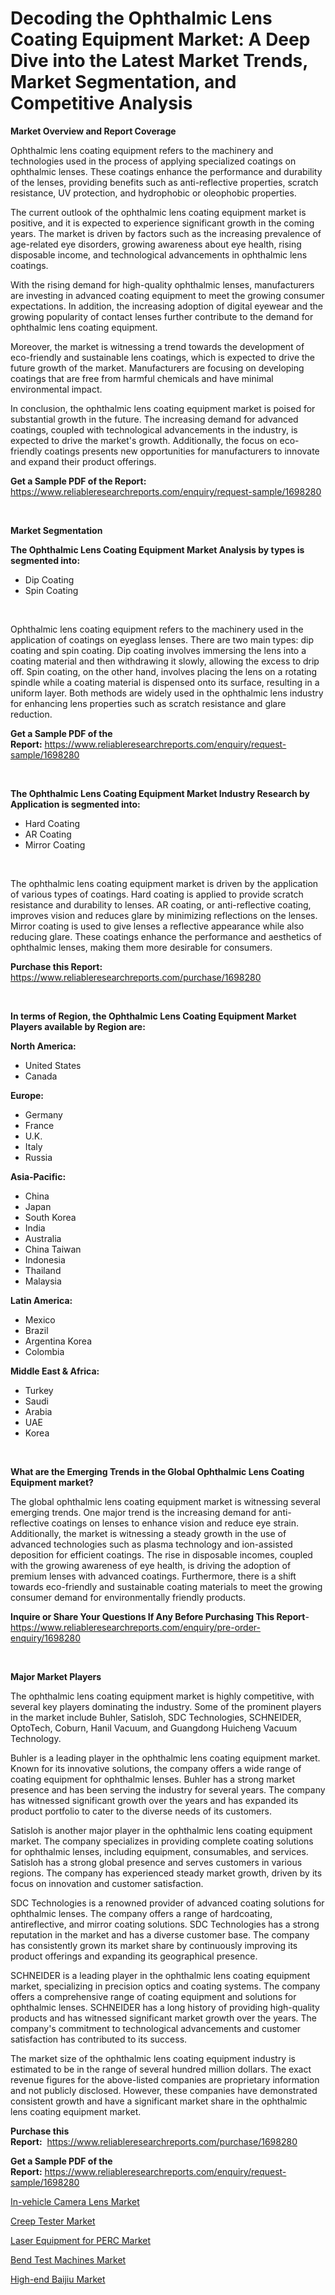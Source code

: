 <p><h1>Decoding the Ophthalmic Lens Coating Equipment Market: A Deep Dive into the Latest Market Trends, Market Segmentation, and Competitive Analysis</h1></p><p><strong>Market Overview and Report Coverage</strong></p>
<p><p>Ophthalmic lens coating equipment refers to the machinery and technologies used in the process of applying specialized coatings on ophthalmic lenses. These coatings enhance the performance and durability of the lenses, providing benefits such as anti-reflective properties, scratch resistance, UV protection, and hydrophobic or oleophobic properties.</p><p>The current outlook of the ophthalmic lens coating equipment market is positive, and it is expected to experience significant growth in the coming years. The market is driven by factors such as the increasing prevalence of age-related eye disorders, growing awareness about eye health, rising disposable income, and technological advancements in ophthalmic lens coatings.</p><p>With the rising demand for high-quality ophthalmic lenses, manufacturers are investing in advanced coating equipment to meet the growing consumer expectations. In addition, the increasing adoption of digital eyewear and the growing popularity of contact lenses further contribute to the demand for ophthalmic lens coating equipment.</p><p>Moreover, the market is witnessing a trend towards the development of eco-friendly and sustainable lens coatings, which is expected to drive the future growth of the market. Manufacturers are focusing on developing coatings that are free from harmful chemicals and have minimal environmental impact.</p><p>In conclusion, the ophthalmic lens coating equipment market is poised for substantial growth in the future. The increasing demand for advanced coatings, coupled with technological advancements in the industry, is expected to drive the market's growth. Additionally, the focus on eco-friendly coatings presents new opportunities for manufacturers to innovate and expand their product offerings.</p></p>
<p><strong>Get a Sample PDF of the Report:</strong> <a href="https://www.reliableresearchreports.com/enquiry/request-sample/1698280">https://www.reliableresearchreports.com/enquiry/request-sample/1698280</a></p>
<p>&nbsp;</p>
<p><strong>Market Segmentation</strong></p>
<p><strong>The Ophthalmic Lens Coating Equipment Market Analysis by types is segmented into:</strong></p>
<p><ul><li>Dip Coating</li><li>Spin Coating</li></ul></p>
<p>&nbsp;</p>
<p><p>Ophthalmic lens coating equipment refers to the machinery used in the application of coatings on eyeglass lenses. There are two main types: dip coating and spin coating. Dip coating involves immersing the lens into a coating material and then withdrawing it slowly, allowing the excess to drip off. Spin coating, on the other hand, involves placing the lens on a rotating spindle while a coating material is dispensed onto its surface, resulting in a uniform layer. Both methods are widely used in the ophthalmic lens industry for enhancing lens properties such as scratch resistance and glare reduction.</p></p>
<p><strong>Get a Sample PDF of the Report:</strong>&nbsp;<a href="https://www.reliableresearchreports.com/enquiry/request-sample/1698280">https://www.reliableresearchreports.com/enquiry/request-sample/1698280</a></p>
<p>&nbsp;</p>
<p><strong>The Ophthalmic Lens Coating Equipment Market Industry Research by Application is segmented into:</strong></p>
<p><ul><li>Hard Coating</li><li>AR Coating</li><li>Mirror Coating</li></ul></p>
<p>&nbsp;</p>
<p><p>The ophthalmic lens coating equipment market is driven by the application of various types of coatings. Hard coating is applied to provide scratch resistance and durability to lenses. AR coating, or anti-reflective coating, improves vision and reduces glare by minimizing reflections on the lenses. Mirror coating is used to give lenses a reflective appearance while also reducing glare. These coatings enhance the performance and aesthetics of ophthalmic lenses, making them more desirable for consumers.</p></p>
<p><strong>Purchase this Report:</strong>&nbsp; <a href="https://www.reliableresearchreports.com/purchase/1698280">https://www.reliableresearchreports.com/purchase/1698280</a></p>
<p>&nbsp;</p>
<p><strong>In terms of Region, the Ophthalmic Lens Coating Equipment Market Players available by Region are:</strong></p>
<p>
    <p> <strong> North America: </strong>
        <ul>
            <li>United States</li>
            <li>Canada</li>
        </ul>
        </p> 
    <p> <strong> Europe: </strong>
        <ul>
            <li>Germany</li>
            <li>France</li>
            <li>U.K.</li>
            <li>Italy</li>
            <li>Russia</li>
        </ul>
        </p> 
    <p> <strong> Asia-Pacific: </strong>
        <ul>
            <li>China</li>
            <li>Japan</li>
            <li>South Korea</li>
            <li>India</li>
            <li>Australia</li>
            <li>China Taiwan</li>
            <li>Indonesia</li>
            <li>Thailand</li>
            <li>Malaysia</li>
        </ul>
        </p> 
    <p> <strong> Latin America: </strong>
        <ul>
            <li>Mexico</li>
            <li>Brazil</li>
            <li>Argentina Korea</li>
            <li>Colombia</li>
        </ul>
        </p> 
    <p> <strong> Middle East & Africa: </strong>
        <ul>
            <li>Turkey</li>
            <li>Saudi</li>
            <li>Arabia</li>
            <li>UAE</li>
            <li>Korea</li>
        </ul>
    </p>
    </p>
<p>&nbsp;</p>
<p><strong>What are the Emerging Trends in the Global Ophthalmic Lens Coating Equipment market?</strong></p>
<p><p>The global ophthalmic lens coating equipment market is witnessing several emerging trends. One major trend is the increasing demand for anti-reflective coatings on lenses to enhance vision and reduce eye strain. Additionally, the market is witnessing a steady growth in the use of advanced technologies such as plasma technology and ion-assisted deposition for efficient coatings. The rise in disposable incomes, coupled with the growing awareness of eye health, is driving the adoption of premium lenses with advanced coatings. Furthermore, there is a shift towards eco-friendly and sustainable coating materials to meet the growing consumer demand for environmentally friendly products.</p></p>
<p><strong>Inquire or Share Your Questions If Any Before Purchasing This Report</strong>- <a href="https://www.reliableresearchreports.com/enquiry/pre-order-enquiry/1698280">https://www.reliableresearchreports.com/enquiry/pre-order-enquiry/1698280</a></p>
<p>&nbsp;</p>
<p><strong>Major Market Players</strong></p>
<p><p>The ophthalmic lens coating equipment market is highly competitive, with several key players dominating the industry. Some of the prominent players in the market include Buhler, Satisloh, SDC Technologies, SCHNEIDER, OptoTech, Coburn, Hanil Vacuum, and Guangdong Huicheng Vacuum Technology.</p><p>Buhler is a leading player in the ophthalmic lens coating equipment market. Known for its innovative solutions, the company offers a wide range of coating equipment for ophthalmic lenses. Buhler has a strong market presence and has been serving the industry for several years. The company has witnessed significant growth over the years and has expanded its product portfolio to cater to the diverse needs of its customers.</p><p>Satisloh is another major player in the ophthalmic lens coating equipment market. The company specializes in providing complete coating solutions for ophthalmic lenses, including equipment, consumables, and services. Satisloh has a strong global presence and serves customers in various regions. The company has experienced steady market growth, driven by its focus on innovation and customer satisfaction.</p><p>SDC Technologies is a renowned provider of advanced coating solutions for ophthalmic lenses. The company offers a range of hardcoating, antireflective, and mirror coating solutions. SDC Technologies has a strong reputation in the market and has a diverse customer base. The company has consistently grown its market share by continuously improving its product offerings and expanding its geographical presence.</p><p>SCHNEIDER is a leading player in the ophthalmic lens coating equipment market, specializing in precision optics and coating systems. The company offers a comprehensive range of coating equipment and solutions for ophthalmic lenses. SCHNEIDER has a long history of providing high-quality products and has witnessed significant market growth over the years. The company's commitment to technological advancements and customer satisfaction has contributed to its success.</p><p>The market size of the ophthalmic lens coating equipment industry is estimated to be in the range of several hundred million dollars. The exact revenue figures for the above-listed companies are proprietary information and not publicly disclosed. However, these companies have demonstrated consistent growth and have a significant market share in the ophthalmic lens coating equipment market.</p></p>
<p><strong>Purchase this Report:</strong>&nbsp;&nbsp;<a href="https://www.reliableresearchreports.com/purchase/1698280">https://www.reliableresearchreports.com/purchase/1698280</a></p>
<p></p>
<p><strong>Get a Sample PDF of the Report:</strong>&nbsp;<a href="https://www.reliableresearchreports.com/enquiry/request-sample/1698280">https://www.reliableresearchreports.com/enquiry/request-sample/1698280</a></p>
<p><p><a href="https://www.linkedin.com/pulse/in-vehicle-camera-lens-market-size-share-global-analysis/">In-vehicle Camera Lens Market</a></p><p><a href="https://medium.com/@draft.web.back/creep-tester-market-size-growth-forecast-2023-2030-42155a3f2807">Creep Tester Market</a></p><p><a href="https://www.linkedin.com/pulse/laser-equipment-perc-market-size-2023-2030-global/">Laser Equipment for PERC Market</a></p><p><a href="https://medium.com/@wall.see.write/bend-test-machines-market-size-growth-forecast-2023-2030-84175afa584d">Bend Test Machines Market</a></p><p><a href="https://www.linkedin.com/pulse/high-end-baijiu-market-insights-players-forecast-till/">High-end Baijiu Market</a></p></p>